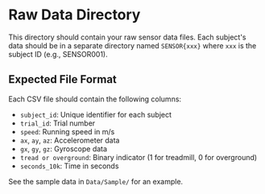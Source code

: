 # Raw Data Directory

This directory should contain your raw sensor data files. Each subject's data should be in a separate directory named `SENSOR{xxx}` where `xxx` is the subject ID (e.g., SENSOR001).

## Expected File Format

Each CSV file should contain the following columns:
- `subject_id`: Unique identifier for each subject
- `trial_id`: Trial number
- `speed`: Running speed in m/s
- `ax`, `ay`, `az`: Accelerometer data
- `gx`, `gy`, `gz`: Gyroscope data
- `tread or overground`: Binary indicator (1 for treadmill, 0 for overground)
- `seconds_10k`: Time in seconds

See the sample data in `Data/Sample/` for an example. 